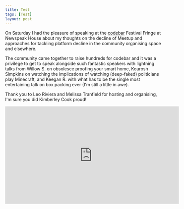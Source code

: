 ```yaml
---
title: Test
tags: [Test]
layout: post
---
```


<meta property="og:image" content="{{ site.url }}/assets/images/assets/images/codebar-festival-fringe-2025.jpeg.jpg">

On Saturday I had the pleasure of speaking at the [codebar](https://codebar.io/) Festival Fringe at Newspeak House about my thoughts on the decline of Meetup and approaches for tackling platform decline in the community organising space and elsewhere.

The community came together to raise hundreds for codebar and it was a privilege to get to speak alongside such fantastic speakers with lightning talks from Willow S. on obsolesce proofing your smart home, Kourosh Simpkins on watching the implications of watching (deep-faked) politicians play Minecraft, and Keegan R. with what has to be the single most entertaining talk on box packing ever (I'm still a little in awe).

Thank you to Leo Riviera and Melissa Tranfield for hosting and organising, I'm sure you did Kimberley Cook proud!

<div class="videoWrapper"><iframe width="560" height="315" src="https://www.youtube.com/embed/qkP29HDekdQ?si=duxAUvqg2lB7qIXF" title="YouTube video player" frameborder="0" allow="accelerometer; autoplay; clipboard-write; encrypted-media; gyroscope; picture-in-picture; web-share" referrerpolicy="strict-origin-when-cross-origin" allowfullscreen></iframe></div>